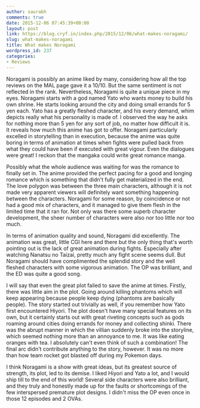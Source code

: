 ```yaml
---
author: saurabh
comments: true
date: 2015-12-06 07:45:39+00:00
layout: post
link: https://blog.cryf.in/index.php/2015/12/06/what-makes-noragami/
slug: what-makes-noragami
title: What makes Noragami
wordpress_id: 237
categories:
- Reviews
---
```


Noragami is possibly an anime liked by many, considering how all the top reviews on the MAL page gave it a 10/10. But the same sentiment is not reflected in the rank. Nevertheless, Noragami is quite a unique piece in my eyes. Noragami starts with a god named Yato who wants money to build his own shrine. He starts looking around the city and doing small errands for 5 yen each. Yato has a greatly fleshed character, and his every demand, whim depicts really what his personality is made of. I observed the way he asks for nothing more than 5 yen for any sort of job, no matter how difficult it is. It reveals how much this anime has got to offer. Noragami particularly excelled in storytelling than in execution, because the anime was quite boring in terms of animation at times when fights were pulled back from what they could have been if executed with great vigour. Even the dialogues were great! I reckon that the mangaka could write great romance manga.

Possibly what the whole audience was waiting for was the romance to finally set in. The anime provided the perfect pacing for a good and longing romance which is something that didn't fully get materialized in the end. The love polygon was between the three main characters, although it is not made very apparent viewers will definitely want something happening between the characters. Noragami for some reason, by coincidence or not had a good mix of characters, and it managed to give them flesh in the limited time that it ran for. Not only was there some superb character development, the sheer number of characters were also nor too little nor too much.

In terms of animation quality and sound, Noragami did excellently. The animation was great, little CGI here and there but the only thing that's worth pointing out is the lack of great animation during fights. Especially after watching Nanatsu no Taizai, pretty much any fight scene seems dull. But Noragami should have complimented the splendid story and the well fleshed characters with some vigorous animation. The OP was brilliant, and the ED was quite a good song.

I will say that even the great plot failed to save the anime at times. Firstly, there was little aim in the plot. Going around killing phantoms which will keep appearing because people keep dying (phantoms are basically people). The story started out trivially as well, if you remember how Yato first encountered Hiyori. The plot doesn't have many special features on its own, but it certainly starts out with great riveting concepts such as gods roaming around cities doing errands for money and collecting shinki. There was the abrupt manner in which the villian suddenly broke into the storyline, which seemed nothing more than an annoyance to me. It was like eating oranges with tea. I absolutely can't even think of such a combination! The final arc didn't contribute anything to the story, however. It was no more than how team rocket got blasted off during my Pokemon days.

I think Noragami is a show with great ideas, but its greatest source of strength, its plot, led to its demise. I liked Hiyori and Yato a lot, and I would ship till to the end of this world! Several side characters were also brilliant, and they truly and honestly made up for the faults or shortcomings of the few interspersed premature plot designs. I didn't miss the OP even once in those 12 episodes and 2 OVAs.
